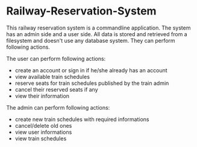 # Railway-Reservation-System
This railway reservation system is a commandline application. The system has an admin side and a user side. All data is stored and retrieved from a filesystem and doesn't use any database system. They can perform following actions.

The user can perform following actions:
+ create an account or sign in if he/she already has an account
+ view available train schedules
+ reserve seats for train schedules published by the train admin
+ cancel their reserved seats if any
+ view their information

The admin can perform following actions:
+ create new train schedules with required informations
+ cancel/delete old ones
+ view user informations
+ view train schedules
